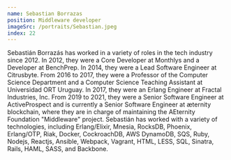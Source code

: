 ```yaml
---
name: Sebastian Borrazas
position: Middleware developer
imageSrc: /portraits/Sebastian.jpeg
index: 22
---
```


Sebastián Borrazás has worked in a variety of roles in the tech industry since 2012. In 2012, they
were a Core Developer at Monthlys and a Developer at BenchPrep. In 2014, they were a Lead Software
Engineer at Citrusbyte. From 2016 to 2017, they were a Professor of the Computer Science Department
and a Computer Science Teaching Assistant at Universidad ORT Uruguay. In 2017, they were an Erlang
Engineer at Fractal Industries, Inc. From 2019 to 2021, they were a Senior Software Engineer at
ActiveProspect and is currently a Senior Software Engineer at æternity blockchain, where they are in
charge of maintaining the AEternity Foundation "Middleware" project. Sebastián has worked with a
variety of technologies, including Erlang/Elixir, Mnesia, RocksDB, Phoenix, Erlang/OTP, Riak,
Docker, CockroachDB, AWS DynamoDB, SQS, Ruby, Nodejs, Reactjs, Ansible, Webpack, Vagrant, HTML,
LESS, SQL, Sinatra, Rails, HAML, SASS, and Backbone.
